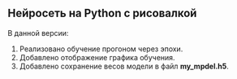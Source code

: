 ## Нейросеть на Python с рисовалкой
В данной версии: 
1. Реализовано обучение прогоном через эпохи.
2. Добавлено отображение графика обучения.
3. Добавлено сохранение весов модели в файл **my_mpdel.h5**.
